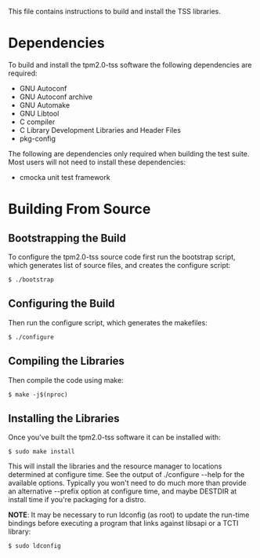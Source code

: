This file contains instructions to build and install the TSS libraries.

# Dependencies
To build and install the tpm2.0-tss software the following dependencies are
required:
* GNU Autoconf
* GNU Autoconf archive
* GNU Automake
* GNU Libtool
* C compiler
* C Library Development Libraries and Header Files
* pkg-config

The following are dependencies only required when building the test suite.
Most users will not need to install these dependencies:
* cmocka unit test framework

# Building From Source
## Bootstrapping the Build
To configure the tpm2.0-tss source code first run the bootstrap script, which
generates list of source files, and creates the configure script:
```
$ ./bootstrap
```

## Configuring the Build
Then run the configure script, which generates the makefiles:
```
$ ./configure
```

## Compiling the Libraries
Then compile the code using make:
```
$ make -j$(nproc)
```

## Installing the Libraries
Once you've built the tpm2.0-tss software it can be installed with:
```
$ sudo make install
```

This will install the libraries and the resource manager to locations
determined at configure time. See the output of ./configure --help for the
available options. Typically you won't need to do much more than provide an
alternative --prefix option at configure time, and maybe DESTDIR at install
time if you're packaging for a distro.

**NOTE**: It may be necessary to run ldconfig (as root) to update the run-time
bindings before executing a program that links against libsapi or a TCTI
library:
```
$ sudo ldconfig
```
